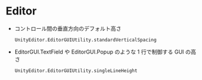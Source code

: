 # Editor


- コントロール間の垂直方向のデフォルト高さ
  ```
  UnityEditor.EditorGUIUtility.standardVerticalSpacing
  ```

- EditorGUI.TextField や EditorGUI.Popup のような 1 行で制御する GUI の高さ
  ```
  UnityEditor.EditorGUIUtility.singleLineHeight
  ```
